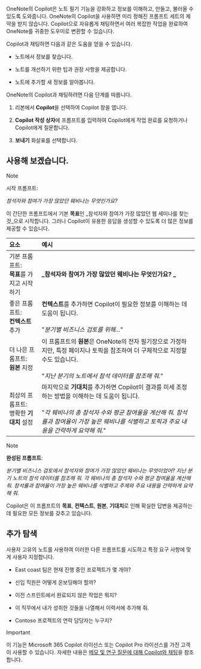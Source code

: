 OneNote의 Copilot은 노트 필기 기능을 강화하고 정보를 이해하고, 만들고, 불러올 수 있도록 도와줍니다. OneNote의 Copilot을 사용하면 미리 정해진 프롬프트 세트의 제약을 받지 않습니다. Copilot으로 자유롭게 채팅하면서 여러 복잡한 작업을 완료하여 OneNote를 귀중한 도우미로 변환할 수 있습니다. 

Copilot과 채팅하면 다음과 같은 도움을 얻을 수 있습니다.

- 노트에서 정보를 찾습니다.

- 노트를 개선하기 위한 팁과 권장 사항을 제공합니다.

- 노트에 추가할 새 정보를 알아봅니다.

OneNote의 Copilot과 채팅하려면 다음 단계를 따릅니다.

1. 리본에서 **Copilot**을 선택하여 Copilot 창을 엽니다.

1. **Copilot 작성 상자**에 프롬프트를 입력하여 Copilot에게 작업 완료를 요청하거나 Copilot에게 질문합니다.

1. **보내기** 화살표를 선택합니다.

## 사용해 보겠습니다.

> [!NOTE]
> 시작 프롬프트:
>
> _참석자와 참여가 가장 많았던 웨비나는 무엇인가요?_

이 간단한 프롬프트에서 기본 **목표**인 _참석자와 참여가 가장 많았던 웹 세미나를 찾는 것_으로 시작합니다. 그러나 Copilot이 유용한 응답을 생성할 수 있도록 더 많은 정보를 제공할 수 있습니다.

| 요소 | 예시 |
| :------ | :------- |
| 기본 프롬프트: <br>**목표**를 가지고 시작하기 | **_참석자와 참여가 가장 많았던 웨비나는 무엇인가요? _**  |
| 좋은 프롬프트: <br>**컨텍스트** 추가 | **컨텍스트**를 추가하면 Copilot이 필요한 정보를 이해하는 데 도움이 됩니다.<br><br>"_분기별 비즈니스 검토를 위해..._" |
| 더 나은 프롬프트: <br>**원본** 지정 | 이 프롬프트의 **원본**은 OneNote의 전자 필기장으로 가정하지만, 특정 페이지나 토픽을 참조하여 더 구체적으로 지정할 수도 있습니다.<br><br>"_지난 분기의 노트에서 참석 데이터를 참조해 줘._" |
| 최상의 프롬프트: <br>명확한 **기대치** 설정 | 마지막으로 **기대치**를 추가하면 Copilot이 결과를 미세 조정하는 방법을 이해하는 데 도움이 됩니다.<br><br>"_각 웨비나의 총 참석자 수와 평균 참여율을 계산해 줘. 참석률과 참여율이 가장 높은 웨비나를 식별하고 토픽과 주요 내용을 간략하게 요약해 줘._" |

> [!NOTE]
> **완성된 프롬프트**:
>
> _분기별 비즈니스 검토에서 참석자와 참여가 가장 많았던 웨비나는 무엇이었어? 지난 분기 노트의 참석 데이터를 참조해 줘. 각 웨비나의 총 참석자 수와 평균 참여율을 계산해 줘. 참석률과 참여율이 가장 높은 웨비나를 식별하고 주제와 주요 내용을 간략하게 요약해 줘._

Copilot은 이 프롬프트의 **목표**, **컨텍스트**, **원본**, **기대치**로 인해 확실한 답변을 제공하는 데 필요한 모든 정보를 갖추고 있습니다.

## 추가 탐색

사용자 고유의 노트를 사용하여 이러한 다른 프롬프트를 시도하고 특정 요구 사항에 맞게 사용자 지정합니다. 

- East coast 팀은 현재 진행 중인 프로젝트가 몇 개야?

- 신입 직원은 어떻게 온보딩해야 할까?

- 이전 스프린트에서 완료되지 않은 작업은 뭐지?

- 이 직무에서 내가 성취한 것들을 나열해서 이력서에 추가해 줘.

- Contoso 프로젝트의 연락 담당자는 누구지?

> [!IMPORTANT]
> 이 기능은 Microsoft 365 Copilot 라이선스 또는 Copilot Pro 라이선스를 가진 고객이 사용할 수 있습니다. 자세한 내용은 [메모 및 연구 질문에 대해 Copilot와 채팅](https://support.microsoft.com/office/chat-with-copilot-about-your-notes-and-research-questions-8be75b91-d4d3-461e-af9a-fadfe208b589)을 참조합니다.